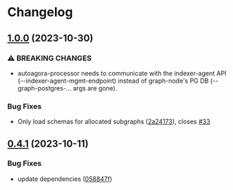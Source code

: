 # Changelog

## [1.0.0](https://github.com/semiotic-ai/autoagora-processor/compare/v0.4.1...v1.0.0) (2023-10-30)


### ⚠ BREAKING CHANGES

* autoagora-processor needs to communicate with the indexer-agent API (--indexer-agent-mgmt-endpoint) instead of graph-node's PG DB (--graph-postgres-... args are gone).

### Bug Fixes

* Only load schemas for allocated subgraphs ([2a24173](https://github.com/semiotic-ai/autoagora-processor/commit/2a24173696fd46934a686536f0dff82d90fdd626)), closes [#33](https://github.com/semiotic-ai/autoagora-processor/issues/33)

## [0.4.1](https://github.com/semiotic-ai/autoagora-processor/compare/v0.4.0...v0.4.1) (2023-10-11)


### Bug Fixes

* update dependencies ([058847f](https://github.com/semiotic-ai/autoagora-processor/commit/058847f271e5ef2cc1f4e8521d06259a805188a8))

